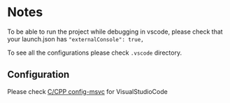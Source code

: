 # Notes

To be able to run the project while debugging in vscode, please check that your launch.json has `"externalConsole": true,`

To see all the configurations please check `.vscode` directory.

## Configuration

Please check [C/CPP config-msvc](https://code.visualstudio.com/docs/cpp/config-msvc) for VisualStudioCode